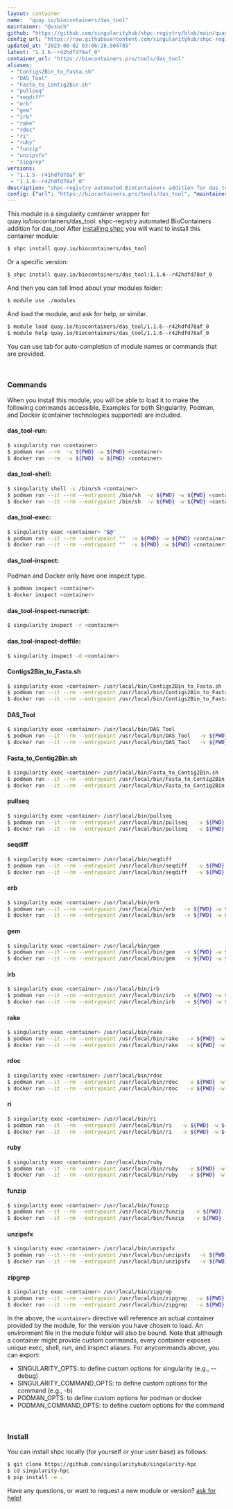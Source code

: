 ```yaml
---
layout: container
name:  "quay.io/biocontainers/das_tool"
maintainer: "@vsoch"
github: "https://github.com/singularityhub/shpc-registry/blob/main/quay.io/biocontainers/das_tool/container.yaml"
config_url: "https://raw.githubusercontent.com/singularityhub/shpc-registry/main/quay.io/biocontainers/das_tool/container.yaml"
updated_at: "2023-08-02 03:06:28.504785"
latest: "1.1.6--r42hdfd78af_0"
container_url: "https://biocontainers.pro/tools/das_tool"
aliases:
 - "Contigs2Bin_to_Fasta.sh"
 - "DAS_Tool"
 - "Fasta_to_Contig2Bin.sh"
 - "pullseq"
 - "seqdiff"
 - "erb"
 - "gem"
 - "irb"
 - "rake"
 - "rdoc"
 - "ri"
 - "ruby"
 - "funzip"
 - "unzipsfx"
 - "zipgrep"
versions:
 - "1.1.5--r41hdfd78af_0"
 - "1.1.6--r42hdfd78af_0"
description: "shpc-registry automated BioContainers addition for das_tool"
config: {"url": "https://biocontainers.pro/tools/das_tool", "maintainer": "@vsoch", "description": "shpc-registry automated BioContainers addition for das_tool", "latest": {"1.1.6--r42hdfd78af_0": "sha256:db77e6420ddc5e18666251222e7617b5aac4ec0c6215ac48e16b11af9aacdd6e"}, "tags": {"1.1.5--r41hdfd78af_0": "sha256:9562292c560d3d4602d917561e0efe7ea9698b6c7973112c5662f1dba996dfab", "1.1.6--r42hdfd78af_0": "sha256:db77e6420ddc5e18666251222e7617b5aac4ec0c6215ac48e16b11af9aacdd6e"}, "docker": "quay.io/biocontainers/das_tool", "aliases": {"Contigs2Bin_to_Fasta.sh": "/usr/local/bin/Contigs2Bin_to_Fasta.sh", "DAS_Tool": "/usr/local/bin/DAS_Tool", "Fasta_to_Contig2Bin.sh": "/usr/local/bin/Fasta_to_Contig2Bin.sh", "pullseq": "/usr/local/bin/pullseq", "seqdiff": "/usr/local/bin/seqdiff", "erb": "/usr/local/bin/erb", "gem": "/usr/local/bin/gem", "irb": "/usr/local/bin/irb", "rake": "/usr/local/bin/rake", "rdoc": "/usr/local/bin/rdoc", "ri": "/usr/local/bin/ri", "ruby": "/usr/local/bin/ruby", "funzip": "/usr/local/bin/funzip", "unzipsfx": "/usr/local/bin/unzipsfx", "zipgrep": "/usr/local/bin/zipgrep"}}
---
```


This module is a singularity container wrapper for quay.io/biocontainers/das_tool.
shpc-registry automated BioContainers addition for das_tool
After [installing shpc](#install) you will want to install this container module:


```bash
$ shpc install quay.io/biocontainers/das_tool
```

Or a specific version:

```bash
$ shpc install quay.io/biocontainers/das_tool:1.1.6--r42hdfd78af_0
```

And then you can tell lmod about your modules folder:

```bash
$ module use ./modules
```

And load the module, and ask for help, or similar.

```bash
$ module load quay.io/biocontainers/das_tool/1.1.6--r42hdfd78af_0
$ module help quay.io/biocontainers/das_tool/1.1.6--r42hdfd78af_0
```

You can use tab for auto-completion of module names or commands that are provided.

<br>

### Commands

When you install this module, you will be able to load it to make the following commands accessible.
Examples for both Singularity, Podman, and Docker (container technologies supported) are included.

#### das_tool-run:

```bash
$ singularity run <container>
$ podman run --rm  -v ${PWD} -w ${PWD} <container>
$ docker run --rm  -v ${PWD} -w ${PWD} <container>
```

#### das_tool-shell:

```bash
$ singularity shell -s /bin/sh <container>
$ podman run --it --rm --entrypoint /bin/sh  -v ${PWD} -w ${PWD} <container>
$ docker run --it --rm --entrypoint /bin/sh  -v ${PWD} -w ${PWD} <container>
```

#### das_tool-exec:

```bash
$ singularity exec <container> "$@"
$ podman run --it --rm --entrypoint ""  -v ${PWD} -w ${PWD} <container> "$@"
$ docker run --it --rm --entrypoint ""  -v ${PWD} -w ${PWD} <container> "$@"
```

#### das_tool-inspect:

Podman and Docker only have one inspect type.

```bash
$ podman inspect <container>
$ docker inspect <container>
```

#### das_tool-inspect-runscript:

```bash
$ singularity inspect -r <container>
```

#### das_tool-inspect-deffile:

```bash
$ singularity inspect -d <container>
```


#### Contigs2Bin_to_Fasta.sh

```bash
$ singularity exec <container> /usr/local/bin/Contigs2Bin_to_Fasta.sh
$ podman run --it --rm --entrypoint /usr/local/bin/Contigs2Bin_to_Fasta.sh   -v ${PWD} -w ${PWD} <container> -c " $@"
$ docker run --it --rm --entrypoint /usr/local/bin/Contigs2Bin_to_Fasta.sh   -v ${PWD} -w ${PWD} <container> -c " $@"
```


#### DAS_Tool

```bash
$ singularity exec <container> /usr/local/bin/DAS_Tool
$ podman run --it --rm --entrypoint /usr/local/bin/DAS_Tool   -v ${PWD} -w ${PWD} <container> -c " $@"
$ docker run --it --rm --entrypoint /usr/local/bin/DAS_Tool   -v ${PWD} -w ${PWD} <container> -c " $@"
```


#### Fasta_to_Contig2Bin.sh

```bash
$ singularity exec <container> /usr/local/bin/Fasta_to_Contig2Bin.sh
$ podman run --it --rm --entrypoint /usr/local/bin/Fasta_to_Contig2Bin.sh   -v ${PWD} -w ${PWD} <container> -c " $@"
$ docker run --it --rm --entrypoint /usr/local/bin/Fasta_to_Contig2Bin.sh   -v ${PWD} -w ${PWD} <container> -c " $@"
```


#### pullseq

```bash
$ singularity exec <container> /usr/local/bin/pullseq
$ podman run --it --rm --entrypoint /usr/local/bin/pullseq   -v ${PWD} -w ${PWD} <container> -c " $@"
$ docker run --it --rm --entrypoint /usr/local/bin/pullseq   -v ${PWD} -w ${PWD} <container> -c " $@"
```


#### seqdiff

```bash
$ singularity exec <container> /usr/local/bin/seqdiff
$ podman run --it --rm --entrypoint /usr/local/bin/seqdiff   -v ${PWD} -w ${PWD} <container> -c " $@"
$ docker run --it --rm --entrypoint /usr/local/bin/seqdiff   -v ${PWD} -w ${PWD} <container> -c " $@"
```


#### erb

```bash
$ singularity exec <container> /usr/local/bin/erb
$ podman run --it --rm --entrypoint /usr/local/bin/erb   -v ${PWD} -w ${PWD} <container> -c " $@"
$ docker run --it --rm --entrypoint /usr/local/bin/erb   -v ${PWD} -w ${PWD} <container> -c " $@"
```


#### gem

```bash
$ singularity exec <container> /usr/local/bin/gem
$ podman run --it --rm --entrypoint /usr/local/bin/gem   -v ${PWD} -w ${PWD} <container> -c " $@"
$ docker run --it --rm --entrypoint /usr/local/bin/gem   -v ${PWD} -w ${PWD} <container> -c " $@"
```


#### irb

```bash
$ singularity exec <container> /usr/local/bin/irb
$ podman run --it --rm --entrypoint /usr/local/bin/irb   -v ${PWD} -w ${PWD} <container> -c " $@"
$ docker run --it --rm --entrypoint /usr/local/bin/irb   -v ${PWD} -w ${PWD} <container> -c " $@"
```


#### rake

```bash
$ singularity exec <container> /usr/local/bin/rake
$ podman run --it --rm --entrypoint /usr/local/bin/rake   -v ${PWD} -w ${PWD} <container> -c " $@"
$ docker run --it --rm --entrypoint /usr/local/bin/rake   -v ${PWD} -w ${PWD} <container> -c " $@"
```


#### rdoc

```bash
$ singularity exec <container> /usr/local/bin/rdoc
$ podman run --it --rm --entrypoint /usr/local/bin/rdoc   -v ${PWD} -w ${PWD} <container> -c " $@"
$ docker run --it --rm --entrypoint /usr/local/bin/rdoc   -v ${PWD} -w ${PWD} <container> -c " $@"
```


#### ri

```bash
$ singularity exec <container> /usr/local/bin/ri
$ podman run --it --rm --entrypoint /usr/local/bin/ri   -v ${PWD} -w ${PWD} <container> -c " $@"
$ docker run --it --rm --entrypoint /usr/local/bin/ri   -v ${PWD} -w ${PWD} <container> -c " $@"
```


#### ruby

```bash
$ singularity exec <container> /usr/local/bin/ruby
$ podman run --it --rm --entrypoint /usr/local/bin/ruby   -v ${PWD} -w ${PWD} <container> -c " $@"
$ docker run --it --rm --entrypoint /usr/local/bin/ruby   -v ${PWD} -w ${PWD} <container> -c " $@"
```


#### funzip

```bash
$ singularity exec <container> /usr/local/bin/funzip
$ podman run --it --rm --entrypoint /usr/local/bin/funzip   -v ${PWD} -w ${PWD} <container> -c " $@"
$ docker run --it --rm --entrypoint /usr/local/bin/funzip   -v ${PWD} -w ${PWD} <container> -c " $@"
```


#### unzipsfx

```bash
$ singularity exec <container> /usr/local/bin/unzipsfx
$ podman run --it --rm --entrypoint /usr/local/bin/unzipsfx   -v ${PWD} -w ${PWD} <container> -c " $@"
$ docker run --it --rm --entrypoint /usr/local/bin/unzipsfx   -v ${PWD} -w ${PWD} <container> -c " $@"
```


#### zipgrep

```bash
$ singularity exec <container> /usr/local/bin/zipgrep
$ podman run --it --rm --entrypoint /usr/local/bin/zipgrep   -v ${PWD} -w ${PWD} <container> -c " $@"
$ docker run --it --rm --entrypoint /usr/local/bin/zipgrep   -v ${PWD} -w ${PWD} <container> -c " $@"
```



In the above, the `<container>` directive will reference an actual container provided
by the module, for the version you have chosen to load. An environment file in the
module folder will also be bound. Note that although a container
might provide custom commands, every container exposes unique exec, shell, run, and
inspect aliases. For anycommands above, you can export:

 - SINGULARITY_OPTS: to define custom options for singularity (e.g., --debug)
 - SINGULARITY_COMMAND_OPTS: to define custom options for the command (e.g., -b)
 - PODMAN_OPTS: to define custom options for podman or docker
 - PODMAN_COMMAND_OPTS: to define custom options for the command

<br>

### Install

You can install shpc locally (for yourself or your user base) as follows:

```bash
$ git clone https://github.com/singularityhub/singularity-hpc
$ cd singularity-hpc
$ pip install -e .
```

Have any questions, or want to request a new module or version? [ask for help!](https://github.com/singularityhub/singularity-hpc/issues)